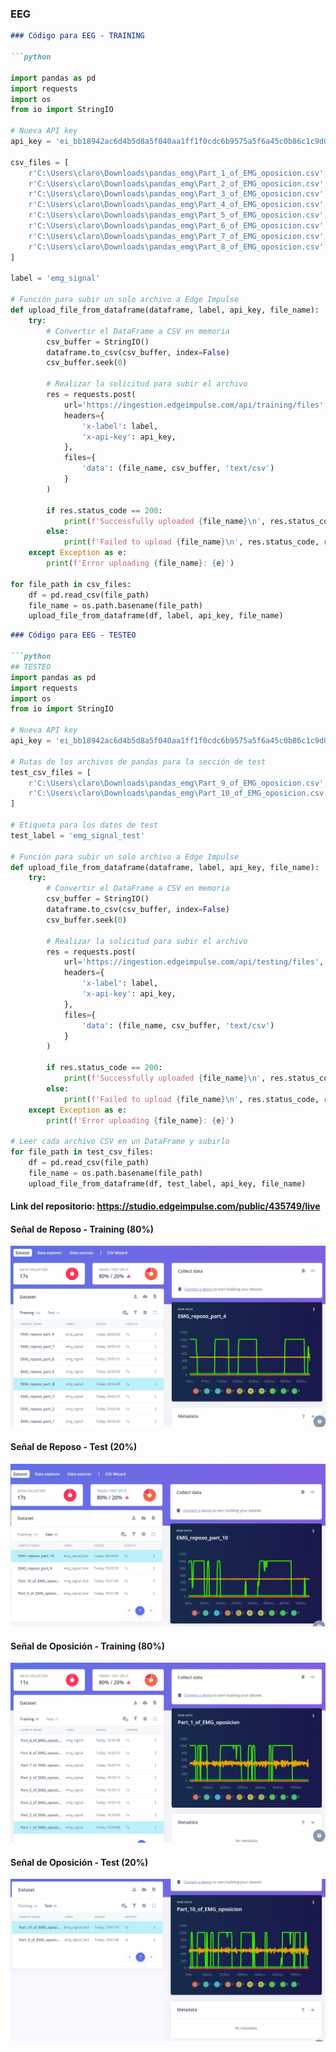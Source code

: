 ### EEG

```markdown
### Código para EEG - TRAINING

```python

import pandas as pd
import requests
import os
from io import StringIO

# Nueva API key
api_key = 'ei_bb18942ac6d4b5d8a5f040aa1ff1f0cdc6b9575a5f6a45c0b86c1c9d0c503957'

csv_files = [
    r'C:\Users\claro\Downloads\pandas_emg\Part_1_of_EMG_oposicion.csv',
    r'C:\Users\claro\Downloads\pandas_emg\Part_2_of_EMG_oposicion.csv',
    r'C:\Users\claro\Downloads\pandas_emg\Part_3_of_EMG_oposicion.csv',
    r'C:\Users\claro\Downloads\pandas_emg\Part_4_of_EMG_oposicion.csv',
    r'C:\Users\claro\Downloads\pandas_emg\Part_5_of_EMG_oposicion.csv',
    r'C:\Users\claro\Downloads\pandas_emg\Part_6_of_EMG_oposicion.csv',
    r'C:\Users\claro\Downloads\pandas_emg\Part_7_of_EMG_oposicion.csv',
    r'C:\Users\claro\Downloads\pandas_emg\Part_8_of_EMG_oposicion.csv',
]

label = 'emg_signal'

# Función para subir un solo archivo a Edge Impulse
def upload_file_from_dataframe(dataframe, label, api_key, file_name):
    try:
        # Convertir el DataFrame a CSV en memoria
        csv_buffer = StringIO()
        dataframe.to_csv(csv_buffer, index=False)
        csv_buffer.seek(0)

        # Realizar la solicitud para subir el archivo
        res = requests.post(
            url='https://ingestion.edgeimpulse.com/api/training/files',
            headers={
                'x-label': label,
                'x-api-key': api_key,
            },
            files={
                'data': (file_name, csv_buffer, 'text/csv')
            }
        )
        
        if res.status_code == 200:
            print(f'Successfully uploaded {file_name}\n', res.status_code, res.content)
        else:
            print(f'Failed to upload {file_name}\n', res.status_code, res.content)
    except Exception as e:
        print(f'Error uploading {file_name}: {e}')

for file_path in csv_files:
    df = pd.read_csv(file_path)
    file_name = os.path.basename(file_path)
    upload_file_from_dataframe(df, label, api_key, file_name)

```
```markdown
### Código para EEG - TESTEO

```python
## TESTEO
import pandas as pd
import requests
import os
from io import StringIO

# Nueva API key
api_key = 'ei_bb18942ac6d4b5d8a5f040aa1ff1f0cdc6b9575a5f6a45c0b86c1c9d0c503957'

# Rutas de los archivos de pandas para la sección de test
test_csv_files = [
    r'C:\Users\claro\Downloads\pandas_emg\Part_9_of_EMG_oposicion.csv',
    r'C:\Users\claro\Downloads\pandas_emg\Part_10_of_EMG_oposicion.csv',
]

# Etiqueta para los datos de test
test_label = 'emg_signal_test'

# Función para subir un solo archivo a Edge Impulse
def upload_file_from_dataframe(dataframe, label, api_key, file_name):
    try:
        # Convertir el DataFrame a CSV en memoria
        csv_buffer = StringIO()
        dataframe.to_csv(csv_buffer, index=False)
        csv_buffer.seek(0)

        # Realizar la solicitud para subir el archivo
        res = requests.post(
            url='https://ingestion.edgeimpulse.com/api/testing/files',
            headers={
                'x-label': label,
                'x-api-key': api_key,
            },
            files={
                'data': (file_name, csv_buffer, 'text/csv')
            }
        )
        
        if res.status_code == 200:
            print(f'Successfully uploaded {file_name}\n', res.status_code, res.content)
        else:
            print(f'Failed to upload {file_name}\n', res.status_code, res.content)
    except Exception as e:
        print(f'Error uploading {file_name}: {e}')

# Leer cada archivo CSV en un DataFrame y subirlo
for file_path in test_csv_files:
    df = pd.read_csv(file_path)
    file_name = os.path.basename(file_path)
    upload_file_from_dataframe(df, test_label, api_key, file_name)

```
#### Link del repositorio: https://studio.edgeimpulse.com/public/435749/live

#### Señal de Reposo - Training (80%)

![Descripción de la Imagen](https://github.com/AndreaRazuriMadrid/intro-senales-biomedicas/blob/main/ISB/Lab%2012%20-%20Edge%20Impulse%202%20/Archivos_Claudia/EMG_training_reposo.jpg)

#### Señal de Reposo - Test (20%)

![Descripción de la Imagen](https://github.com/AndreaRazuriMadrid/intro-senales-biomedicas/blob/main/ISB/Lab%2012%20-%20Edge%20Impulse%202%20/Archivos_Claudia/EMG_test_reposo.jpg)

#### Señal de Oposición - Training (80%)

![Descripción de la Imagen](https://github.com/AndreaRazuriMadrid/intro-senales-biomedicas/blob/main/ISB/Lab%2012%20-%20Edge%20Impulse%202%20/Archivos_Claudia/EMG_training_oposicion.jpg)

#### Señal de Oposición - Test (20%)

![Descripción de la Imagen](https://github.com/AndreaRazuriMadrid/intro-senales-biomedicas/blob/main/ISB/Lab%2012%20-%20Edge%20Impulse%202%20/Archivos_Claudia/EMG_test_oposicion.jpg)

